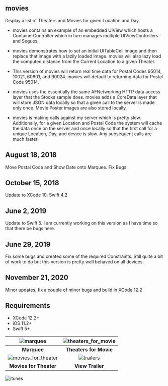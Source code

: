 ## movies
Display a list of Theaters and Movies for given Location and Day.

* movies contains an example of an embedded UIView which hosts a ContainerController which in turn manages multiple UIViewControllers and Segues.

* movies demonstrates how to set an initial UITableCell image and then replace that image with a lazily loaded image. movies will also lazy load the computed distance from the Current Location to a given Theater.

* This version of movies will return real time data for Postal Codes 95014, 10021, 60601, and 90024. movies will default to returning data for Postal Code 95014.

* movies uses the essentially the same AFNetworking HTTP data access layer that the Stocks sample does. movies adds a CoreData layer that will store JSON data locally so that a given call to the server is made only once. Movie Poster images are also stored locally.

* movies is making calls against my server which is pretty slow. Additionally, for a given Location and Postal Code the system will cache the data once on the server and once locally so that the first call for a unique Location, Day, and device is slow. Any subsequent calls are much faster.

## August 18, 2018

Move Postal Code and Show Date onto Marquee. Fix Bugs

## October 15, 2018

Update to XCode 10, Swift 4.2

## June 2, 2019

Update to Swift 5. I am currently working on this version as I have time so that there be bugs here.

## June 29, 2019

Fix some bugs and created some of the required Constraints. Still quite a bit of work to do but this version is pretty well behaved on all devices.

##  November 21, 2020

Minor updates, fix a couple of minor bugs and build in XCode 12.2

## Requirements

- XCode 12.2+
- iOS 11.2+
- Swift 5+


![marquee](https://cormya.com/image/20190629_marquee.png "Marquee") | ![theaters_for_movie](https://cormya.com/image/20190629_theaters_for_movie.png "Theaters for Movie") |
:-------------------------:|:-------------------------:
**Marquee** | **Theaters for Movie** |
![movies_for_theater](https://cormya.com/image/20190629_movies_for_theater.png "Movies for Theater") | ![trailers](https://cormya.com/image/20190629_view_trailer.png "View Trailers") |
**Movies for Theater** | **View Trailer** 

 ![itunes](https://cormya.com/image/20190629_auto_layout.png "Rotated")
